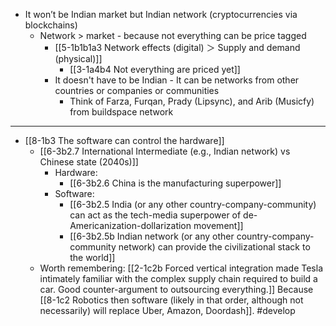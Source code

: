 - It won’t be Indian market but Indian network (cryptocurrencies via blockchains)
  - Network > market - because not everything can be price tagged
    - [[5-1b1b1a3 Network effects (digital) ＞ Supply and demand (physical)]]
      - [[3-1a4b4 Not everything are priced yet]]
    - It doesn't have to be Indian - It can be networks from other countries or companies or communities
      - Think of Farza, Furqan, Prady (Lipsync), and Arib (Musicfy) from buildspace network
---
- [[8-1b3 The software can control the hardware]] 
  - [[6-3b2.7 International Intermediate (e.g., Indian network) vs Chinese state (2040s)]]
    - Hardware: 
      - [[6-3b2.6 China is the manufacturing superpower]]
    - Software: 
      - [[6-3b2.5 India (or any other country-company-community) can act as the tech-media superpower of de-Americanization-dollarization movement]]
      - [[6-3b2.5b Indian network (or any other country-company-community network) can provide the civilizational stack to the world]]
  - Worth remembering: [[2-1c2b Forced vertical integration made Tesla intimately familiar with the complex supply chain required to build a car. Good counter-argument to outsourcing everything.]] Because [[8-1c2 Robotics then software (likely in that order, although not necessarily) will replace Uber, Amazon, Doordash]]. #develop 